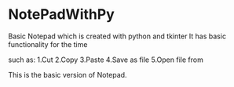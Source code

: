 # NotePadWithPy

Basic Notepad which is created with python and tkinter
It has basic functionality for the time

such as:
1.Cut
2.Copy
3.Paste
4.Save as file
5.Open file from


This is the basic version of Notepad.
